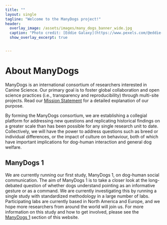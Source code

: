 ```yaml
---
title: ""
layout: single
tagline: "Welcome to the ManyDogs project!"
header:
  overlay_image: /assets/images/many_dogs_banner_wide.jpg
  caption: "Photo credit: [Eddie Galaxy](https://www.pexels.com/@eddie-galaxy-727497?utm_content=attributionCopyText&utm_medium=referral&utm_source=pexels)"
  show_overlay_excerpt: true


---
```


# About ManyDogs

ManyDogs is an international consortium of researchers interested in Canine Science. Our primary goal is to foster global collaboration and open science practices (i.e., transparency and reproducibility) through multi-site projects. Read our [Mission Statement](https://docs.google.com/document/d/1iuYElQSssoOMVC3nu7BLrFZovoM0TIEqmGM1bUaYbpo/edit#bookmark=id.jesmtfmdggiu) for a detailed explanation of our purpose. 

By forming the ManyDogs consortium, we are establishing a collegial platform for addressing new questions and replicating historical findings on a greater scale than has been possible for any single research unit to date. Collectively, we will have the power to address questions such as breed or individual differences, or the impact of culture on behaviour, both of which have important implications for dog-human interaction and general dog welfare.

## ManyDogs 1

We are currently running our first study, ManyDogs 1, on dog-human social communication. The aim of ManyDogs 1 is to take a closer look at the long-debated question of whether dogs understand pointing as an informative gesture or as a command. We are currently investigating this by running a single study with standardized methodology in a large number of labs. Participating labs are currently based in North America and Europe, and we hope more researchers from around the world will join us. For more information on this study and how to get involved, please see the [ManyDogs 1](md1) section of this website. 
